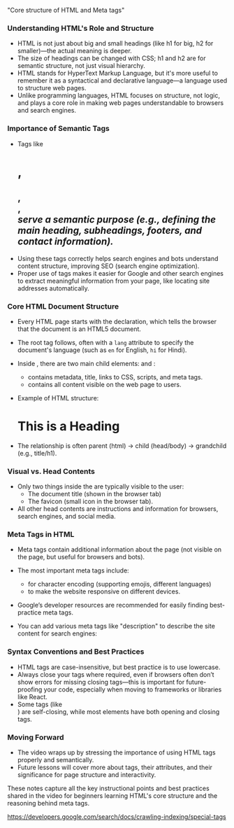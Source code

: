 "Core structure of HTML and Meta tags"

### Understanding HTML's Role and Structure
- HTML is not just about big and small headings (like h1 for big, h2 for smaller)—the actual meaning is deeper.
- The size of headings can be changed with CSS; h1 and h2 are for semantic structure, not just visual hierarchy.
- HTML stands for HyperText Markup Language, but it's more useful to remember it as a syntactical and declarative language—a language used to structure web pages.
- Unlike programming languages, HTML focuses on structure, not logic, and plays a core role in making web pages understandable to browsers and search engines.

### Importance of Semantic Tags
- Tags like <h1>, <h2>, <footer>, <address> serve a semantic purpose (e.g., defining the main heading, subheadings, footers, and contact information).
- Using these tags correctly helps search engines and bots understand content structure, improving SEO (search engine optimization).
- Proper use of tags makes it easier for Google and other search engines to extract meaningful information from your page, like locating site addresses automatically.

### Core HTML Document Structure
- Every HTML page starts with the <!DOCTYPE html> declaration, which tells the browser that the document is an HTML5 document.
- The root tag <html> follows, often with a `lang` attribute to specify the document's language (such as `en` for English, `hi` for Hindi).
- Inside <html>, there are two main child elements: <head> and <body>:
  - <head> contains metadata, title, links to CSS, scripts, and meta tags.
  - <body> contains all content visible on the web page to users.
- Example of HTML structure:

  <!DOCTYPE html>
  <html lang="en">
    <head>
      <title>Page Title</title>
    </head>
    <body>
      <h1>This is a Heading</h1>
    </body>
  </html>

- The relationship is often parent (html) → child (head/body) → grandchild (e.g., title/h1).

### Visual vs. Head Contents
- Only two things inside the <head> are typically visible to the user:
  - The document title (shown in the browser tab)
  - The favicon (small icon in the browser tab).
- All other head contents are instructions and information for browsers, search engines, and social media.

### Meta Tags in HTML
- Meta tags contain additional information about the page (not visible on the page, but useful for browsers and bots).
- The most important meta tags include:
  - <meta charset="UTF-8"> for character encoding (supporting emojis, different languages)
  - <meta name="viewport" content="width=device-width, initial-scale=1.0"> to make the website responsive on different devices.
- Google’s developer resources are recommended for easily finding best-practice meta tags.
- You can add various meta tags like "description" to describe the site content for search engines:

  <meta name="description" content="A sample page demonstrating meta tags">

### Syntax Conventions and Best Practices
- HTML tags are case-insensitive, but best practice is to use lowercase.
- Always close your tags where required, even if browsers often don’t show errors for missing closing tags—this is important for future-proofing your code, especially when moving to frameworks or libraries like React.
- Some tags (like <br>) are self-closing, while most elements have both opening and closing tags.

### Moving Forward
- The video wraps up by stressing the importance of using HTML tags properly and semantically.
- Future lessons will cover more about tags, their attributes, and their significance for page structure and interactivity.

These notes capture all the key instructional points and best practices shared in the video for beginners learning HTML's core structure and the reasoning behind meta tags.

<!-- Check out these link here you would find all about the meta tags and their attributes -->
https://developers.google.com/search/docs/crawling-indexing/special-tags